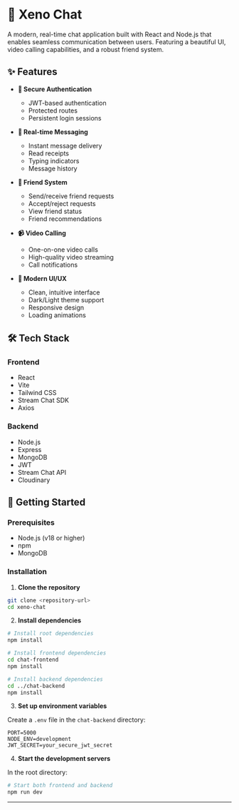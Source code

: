 # 💬 Xeno Chat

A modern, real-time chat application built with React and Node.js that enables seamless communication between users. Featuring a beautiful UI, video calling capabilities, and a robust friend system.

## ✨ Features

- **🔐 Secure Authentication**

  - JWT-based authentication
  - Protected routes
  - Persistent login sessions

- **💬 Real-time Messaging**

  - Instant message delivery
  - Read receipts
  - Typing indicators
  - Message history

- **👥 Friend System**

  - Send/receive friend requests
  - Accept/reject requests
  - View friend status
  - Friend recommendations

- **📹 Video Calling**

  - One-on-one video calls
  - High-quality video streaming
  - Call notifications

- **🎨 Modern UI/UX**
  - Clean, intuitive interface
  - Dark/Light theme support
  - Responsive design
  - Loading animations

## 🛠️ Tech Stack

### Frontend

- React
- Vite
- Tailwind CSS
- Stream Chat SDK
- Axios

### Backend

- Node.js
- Express
- MongoDB
- JWT
- Stream Chat API
- Cloudinary

## 🚀 Getting Started

### Prerequisites

- Node.js (v18 or higher)
- npm
- MongoDB

### Installation

1. **Clone the repository**

```bash
git clone <repository-url>
cd xeno-chat
```

2. **Install dependencies**

```bash
# Install root dependencies
npm install

# Install frontend dependencies
cd chat-frontend
npm install

# Install backend dependencies
cd ../chat-backend
npm install
```

3. **Set up environment variables**

Create a `.env` file in the `chat-backend` directory:

```
PORT=5000
NODE_ENV=development
JWT_SECRET=your_secure_jwt_secret
```

4. **Start the development servers**

In the root directory:

```bash
# Start both frontend and backend
npm run dev
```

---
